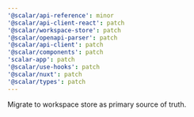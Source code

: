 ```yaml
---
'@scalar/api-reference': minor
'@scalar/api-client-react': patch
'@scalar/workspace-store': patch
'@scalar/openapi-parser': patch
'@scalar/api-client': patch
'@scalar/components': patch
'scalar-app': patch
'@scalar/use-hooks': patch
'@scalar/nuxt': patch
'@scalar/types': patch
---
```


Migrate to workspace store as primary source of truth.
